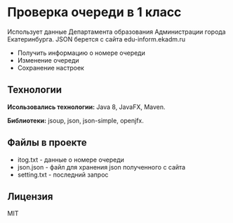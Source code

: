 # Проверка очереди в 1 класс



Использует данные Департамента образования Администрации города Екатеринбурга.
JSON берется с сайта edu-inform.ekadm.ru

- Получить информацию о  номере очереди
- Изменение очереди
- Сохранение настроек


## Технологии

  **Исользовались технологии:** Java 8, JavaFX, Maven.

  **Библиотеки:** jsoup, json, json-simple, openjfx.

## Файлы в проекте

- itog.txt - данные о номере очереди
- json.json - файл для хранения json полученного с сайта
- setting.txt - последний запрос

## Лицензия

MIT
